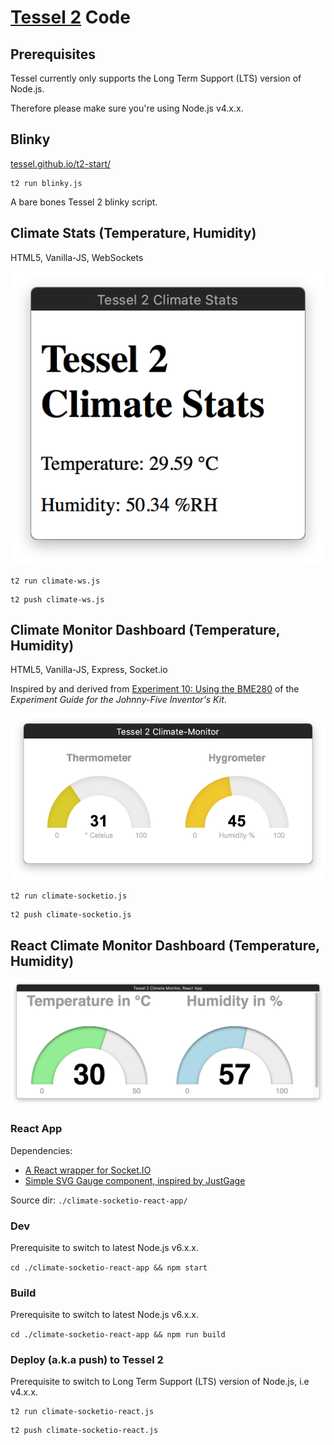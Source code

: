 # [Tessel 2][tesselio] Code

## Prerequisites

Tessel currently only supports the Long Term Support (LTS) version of Node.js.

Therefore please make sure you're using Node.js v4.x.x.

## Blinky

[tessel.github.io/t2-start/](http://tessel.github.io/t2-start/)

```
t2 run blinky.js
```

A bare bones Tessel 2 blinky script.

## Climate Stats (Temperature, Humidity)

HTML5, Vanilla-JS, WebSockets

![](climate-ws.png)

```
t2 run climate-ws.js
```

```
t2 push climate-ws.js
```

[tesselio]: https://tessel.io

## Climate Monitor Dashboard (Temperature, Humidity)

HTML5, Vanilla-JS, Express, Socket.io

Inspired by and derived from [Experiment 10: Using the BME280](https://learn.sparkfun.com/tutorials/experiment-guide-for-the-johnny-five-inventors-kit/experiment-10-using-the-bme280) of the *Experiment Guide for the Johnny-Five Inventor's Kit*.

![](climate-socketio.png)

```
t2 run climate-socketio.js
```

```
t2 push climate-socketio.js
```

## React Climate Monitor Dashboard (Temperature, Humidity)

![](climate-socketio-react.png)

### React App

Dependencies:

- [A React wrapper for Socket.IO](https://www.npmjs.com/package/react-socket)
- [Simple SVG Gauge component, inspired by JustGage](https://www.npmjs.com/package/react-svg-gauge)

Source dir: `./climate-socketio-react-app/`

### Dev

Prerequisite to switch to latest Node.js v6.x.x.

`cd ./climate-socketio-react-app && npm start`

### Build

Prerequisite to switch to latest Node.js v6.x.x.

`cd ./climate-socketio-react-app && npm run build`

### Deploy (a.k.a push) to Tessel 2

Prerequisite to switch to Long Term Support (LTS) version of Node.js, i.e v4.x.x.

```
t2 run climate-socketio-react.js
```

```
t2 push climate-socketio-react.js
```